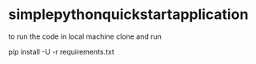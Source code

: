 # simplepythonquickstartapplication

to run the code in local machine clone and run 

pip install -U -r requirements.txt 
